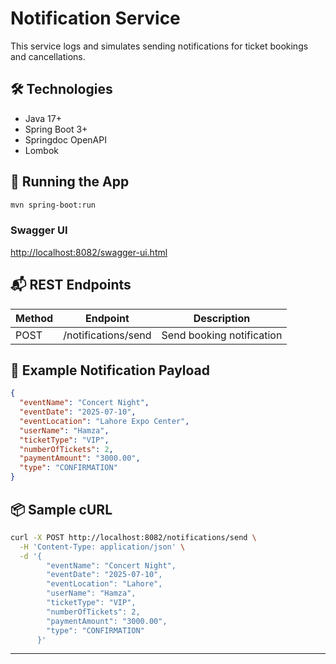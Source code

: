 # Notification Service

This service logs and simulates sending notifications for ticket bookings and cancellations.

## 🛠 Technologies
- Java 17+
- Spring Boot 3+
- Springdoc OpenAPI
- Lombok

## 🚀 Running the App
```bash
mvn spring-boot:run
```

### Swagger UI
[http://localhost:8082/swagger-ui.html](http://localhost:8082/swagger-ui.html)

## 📬 REST Endpoints
| Method | Endpoint               | Description                 |
|--------|-------------------------|-----------------------------|
| POST   | /notifications/send    | Send booking notification   |

## 📨 Example Notification Payload
```json
{
  "eventName": "Concert Night",
  "eventDate": "2025-07-10",
  "eventLocation": "Lahore Expo Center",
  "userName": "Hamza",
  "ticketType": "VIP",
  "numberOfTickets": 2,
  "paymentAmount": "3000.00",
  "type": "CONFIRMATION"
}
```

## 📦 Sample cURL
```bash
curl -X POST http://localhost:8082/notifications/send \
  -H 'Content-Type: application/json' \
  -d '{
        "eventName": "Concert Night",
        "eventDate": "2025-07-10",
        "eventLocation": "Lahore",
        "userName": "Hamza",
        "ticketType": "VIP",
        "numberOfTickets": 2,
        "paymentAmount": "3000.00",
        "type": "CONFIRMATION"
      }'
```

---
